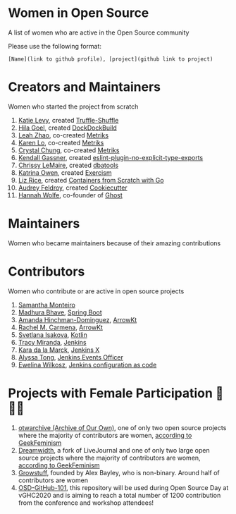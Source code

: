 # Women in Open Source
A list of women who are active in the Open Source community

Please use the following format:
```
[Name](link to github profile), [project](github link to project)
```
# Creators and Maintainers
Women who started the project from scratch

1. [Katie Levy](https://github.com/katielevy1), created [Truffle-Shuffle](https://github.com/intuit/truffle-shuffle)
2. [Hila Goel](https://github.com/HilaG), created [DockDockBuild](https://github.com/intuit/DockDockBuild)
3. [Leah Zhao](https://github.com/wontonswaggie), co-created [Metriks](https://github.com/intuit/metriks)
4. [Karen Lo](https://github.com/karenclo), co-created [Metriks](https://github.com/intuit/metriks)
5. [Crystal Chung](https://github.com/crystal-chung), co-created [Metriks](https://github.com/intuit/metriks)
6. [Kendall Gassner](https://github.com/kendallgassner), created [eslint-plugin-no-explicit-type-exports](https://github.com/intuit/eslint-plugin-no-explicit-type-exports)
7. [Chrissy LeMaire](https://github.com/potatoqualitee), created [dbatools](https://github.com/sqlcollaborative/dbatools)
8. [Katrina Owen](https://github.com/kytrinyx), created [Exercism](https://github.com/exercism)
9. [Liz Rice](https://github.com/lizrice), created [Containers from Scratch with Go](https://github.com/lizrice/containers-from-scratch)
10. [Audrey Feldroy](https://github.com/audreyr), created [Cookiecutter](https://github.com/cookiecutter/cookiecutter)
11. [Hannah Wolfe](https://github.com/ErisDS), co-founder of [Ghost](https://github.com/TryGhost/Ghost)

# Maintainers
Women who became maintainers because of their amazing contributions


# Contributors
Women who contribute or are active in open source projects
1. [Samantha Monteiro](https://github.com/samanthakem)
2. [Madhura Bhave](https://github.com/mbhave), [Spring Boot](https://github.com/spring-projects/spring-boot)
3. [Amanda Hinchman-Dominguez](https://github.com/ahinchman1), [ArrowKt](https://github.com/arrow-kt/arrow-meta)
4. [Rachel M. Carmena](https://github.com/rachelcarmena), [ArrowKt](https://github.com/arrow-kt/arrow)
5. [Svetlana Isakova](https://github.com/svtk), [Kotlin](https://github.com/JetBrains/kotlin)
6. [Tracy Miranda](https://github.com/tracymiranda), [Jenkins](https://github.com/jenkinsci/jenkins)
7. [Kara da la Marck](https://github.com/MarckK), [Jenkins X](https://github.com/jenkins-x)
8. [Alyssa Tong](https://github.com/alyssat), [Jenkins Events Officer](https://jenkins.io/project/board/)
9. [Ewelina Wilkosz](https://github.com/ewelinawilkosz), [Jenkins configuration as code](https://plugins.jenkins.io/configuration-as-code/)

# Projects with Female Participation 💪💪💪
1. [otwarchive (Archive of Our Own)](https://github.com/otwcode/otwarchive), one of only two open source projects where the majority of contributors are women, [according to GeekFeminism](https://geekfeminism.wikia.org/wiki/List_of_women-dominated_projects_in_FLOSS)
2. [Dreamwidth](https://github.com/dreamwidth/dw-free), a fork of LiveJournal and one of only two large open source projects where the majority of contributors are women, [according to GeekFeminism](https://geekfeminism.wikia.org/wiki/List_of_women-dominated_projects_in_FLOSS)
3. [Growstuff](https://github.com/Growstuff/growstuff), founded by Alex Bayley, who is non-binary. Around half of contributors are women
4. [OSD-GitHub-101](https://github.com/renana/osd-github-101), this repository will be used during Open Source Day at vGHC2020 and is aiming to reach a total number of 1200 contribution from the conference and workshop attendees!
